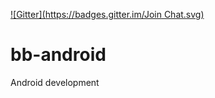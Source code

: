 [![Gitter](https://badges.gitter.im/Join Chat.svg)](https://gitter.im/gmontalvoriv/quickee-app?utm_source=badge&utm_medium=badge&utm_campaign=pr-badge&utm_content=badge)

# bb-android
Android development
